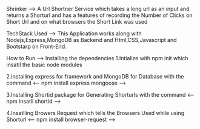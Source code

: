 Shrinker --> 
 A Url Shortner Service which takes a long url as an input and returns a Shorturl and has a features of recording the Number of Clicks on Short Url and on what browsers the Short Link was used
 
TechStack Used -->
This Application works along with Nodejs,Express,MongoDB as Backend and Html,CSS,Javascript and Bootstarp on Front-End.

How to Run -->
Installing the dependencies
  1.Intialize with npm init which insatll the basic node modules 
  
  2.Installing express for framework and MongoDB for Database with the command <-- npm install express mongoose -->
  
  3.Installing Shortid package for Generating Shorturls with the command <-- npm insatll shortid -->
  
  4.Insatlling Browers Request which tells the Browsers Used while using Shorturl <-- npm install browser-request -->
  


